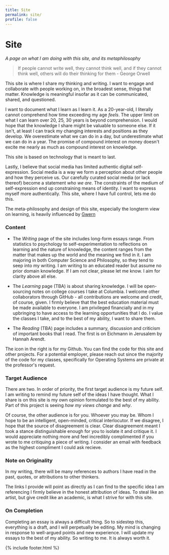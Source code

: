 ```yaml
---
title: Site
permalink: site/
profile: false
---
```

# Site
*A page on what I am doing with this site, and its metaphilosophy*

> If people cannot write well, they cannot think well, and if they cannot think well, others will do their thinking for them - George Orwell 

This site is where I share my thinking and writing. I want to engage and collaborate with people working on, in the broadest sense, things that matter. Knowledge is meaningful insofar as it can be communicated, shared, and questioned. 

I want to document what I learn as I learn it. As a 20-year-old, I literally cannot comprehend how time exceeding my age *feels*. The upper limit on what I can learn over 20, 25, 30 years is beyond comprehension. I would hope that the knowledge I share might be valuable to someone else. If it isn't, at least I can track my changing interests and positions as they develop. We overestimate what we can do in a day, but underestimate what we can do in a year. The promise of compound interest on money doesn't excite me nearly as much as compound interest on knowledge. 

This site is based on technology that is meant to last. 

Lastly, I believe that social media has limited authentic digital self-expression. Social media is a way we form a perception about other people and how they perceive us. Our carefully curated social media (or lack thereof) become a statement *who we are*. The constraints of the medium of self-expression end up constraining means of identity.  I want to express myself more authentically. This site, where I have full control, lets me do this. 

The meta-philosophy and design of this site, especially the longterm view on learning, is heavily influenced by [Gwern](https://www.gwern.net/About)

### Content
- The *Writing* page of the site includes long-form essays range. From statistics to psychology to self-experimentation to reflections on learning and the nature of knowledge, the content ranges from the matter that makes up the world and the meaning we find in it. I am majoring in both Computer Science and Philosophy, so they tend to seep into my writing.  I am writing to an educated reader but assume no prior domain knowledge. If I am not clear, please let me know. I aim for clarity above all else. 

- The *Learning* page (TBA) is about sharing knowledge. I will be open-sourcing notes on college courses I take at Columbia. I welcome other collaborators through GitHub - all contributions are welcome and credit, of course, given. I firmly believe that the best education material must be made available to everyone. I am privileged financially and in my upbringing to have access to the learning opportunities that I do. I value the classes I take, and to the best of my ability, I want to share them. 

- The *Reading* (TBA) page includes a summary, discussion and criticism of important books that I read. The first is on Eichmann in Jerusalem by Hannah Arendt.  

The icon in the right is for my Github.  You can find the code for this site and other projects. For a potential employer, please reach out since the majority of the code for my classes, specifically for Operating Systems are private at the professor's request. 


### Target Audience 
There are two. In order of priority, the first target audience is my future self. I am writing to remind my future self of the ideas I have thought. What I share is on this site is my own opinion formulated to the best of my ability. Part of this project is seeing *how my views change* and *why*. 

Of course, the other audience is for you. Whoever you may be. Whom I hope to be an intelligent, open-minded, critical interlocutor.  If we disagree, I hope that the source of disagreement is clear. Clear disagreement meant I took a stance distinguishable enough for you to isolate it and critique it. I would appreciate nothing more and feel incredibly complimented if you wrote to me critiquing a piece of writing. I consider an email with feedback as the highest compliment I could ask recieve.  

### Note on Originality
In my writing, there will be many references to authors I have read in the past, quotes, or attributions to other thinkers. 

The links I provide will point as directly as I can find to the specific idea I am referencing I firmly believe in the honest attribution of ideas. To steal like an artist, but give credit like an academic, is what I strive for with this site.  

### On Completion 
Completing an essay is always a difficult thing. So to sidestep this, everything is a draft, and I will perpetually be editing. My mind is changing in response to well-argued points and new experience. I will update my essays to the best of my ability.  So writing to me. It is always worth it. 

{% include footer.html %}
